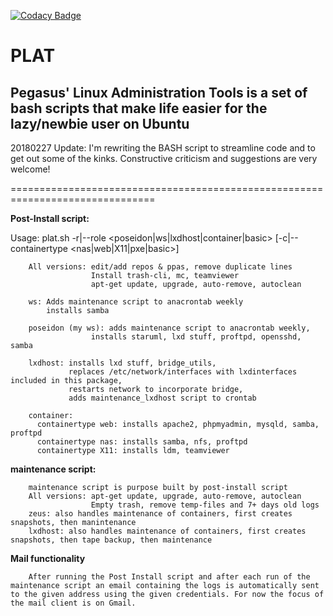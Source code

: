 [![Codacy Badge](https://api.codacy.com/project/badge/Grade/8c5640df6d7c480d8532efd5063c93e8)](https://www.codacy.com/app/pegasus.ict/plat?utm_source=github.com&amp;utm_medium=referral&amp;utm_content=pegasusict/plat&amp;utm_campaign=Badge_Grade)

# PLAT
Pegasus' Linux Administration Tools is a set of bash scripts that make life easier for the lazy/newbie user
on Ubuntu
---
20180227 Update:
I'm rewriting the BASH script to streamline code and to get out some of the kinks.
Constructive criticism and suggestions are very welcome!

===============================================================================

**Post-Install script:**

Usage:
       plat.sh -r|--role <poseidon|ws|lxdhost|container|basic> [-c|--containertype <nas|web|X11|pxe|basic>]

        All versions: edit/add repos & ppas, remove duplicate lines
                      Install trash-cli, mc, teamviewer
                      apt-get update, upgrade, auto-remove, autoclean

        ws: Adds maintenance script to anacrontab weekly
            installs samba

        poseidon (my ws): adds maintenance script to anacrontab weekly,
                      installs staruml, lxd stuff, proftpd, opensshd, samba

        lxdhost: installs lxd stuff, bridge_utils,
                 replaces /etc/network/interfaces with lxdinterfaces included in this package,
                 restarts network to incorporate bridge,
                 adds maintenance_lxdhost script to crontab

        container:
          containertype web: installs apache2, phpmyadmin, mysqld, samba, proftpd
          containertype nas: installs samba, nfs, proftpd
          containertype X11: installs ldm, teamviewer

**maintenance script:**

        maintenance script is purpose built by post-install script
        All versions: apt-get update, upgrade, auto-remove, autoclean
                      Empty trash, remove temp-files and 7+ days old logs
        zeus: also handles maintenance of containers, first creates snapshots, then manintenance
        lxdhost: also handles maintenance of containers, first creates snapshots, then tape backup, then maintenance

**Mail functionality**

        After running the Post Install script and after each run of the maintenance script an email containing the logs is automatically sent to the given address using the given credentials. For now the focus of the mail client is on Gmail.
